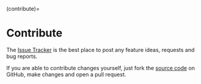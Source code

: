 (contribute)=

# Contribute

The [Issue Tracker] is the best place to post any feature ideas, requests and bug reports.

If you are able to contribute changes yourself, just fork the [source code] on GitHub, make changes and open a pull request.

[issue tracker]: https://github.com/mcs07/PubChemPy/issues
[source code]: https://github.com/mcs07/PubChemPy
